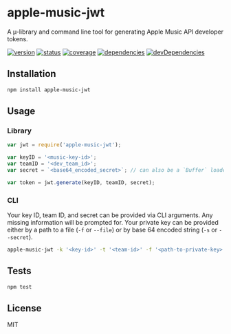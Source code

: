 # apple-music-jwt

A µ-library and command line tool for generating Apple Music API developer
tokens.

[![version](https://img.shields.io/npm/v/apple-music-jwt.svg)](https://www.npmjs.org/package/apple-music-jwt)
[![status](https://travis-ci.org/scottrhoyt/apple-music-jwt.svg)](https://travis-ci.org/scottrhoyt/apple-music-jwt)
[![coverage](https://img.shields.io/coveralls/scottrhoyt/apple-music-jwt.svg)](https://coveralls.io/github/scottrhoyt/apple-music-jwt)
[![dependencies](https://david-dm.org/scottrhoyt/apple-music-jwt.svg)](https://david-dm.org/scottrhoyt/apple-music-jwt)
[![devDependencies](https://david-dm.org/scottrhoyt/apple-music-jwt/dev-status.svg)](https://david-dm.org/scottrhoyt/apple-music-jwt#info=devDependencies)

## Installation

```sh
npm install apple-music-jwt
```

## Usage

### Library

```js
var jwt = require('apple-music-jwt');

var keyID = '<music-key-id>';
var teamID = '<dev_team_id>';
var secret = `<base64_encoded_secret>`; // can also be a `Buffer` loaded from a file

var token = jwt.generate(keyID, teamID, secret);
```

### CLI

Your key ID, team ID, and secret can be provided via CLI arguments. Any missing
information will be prompted for. Your private key can be provided either by a
path to a file (`-f` or `--file`) or by base 64 encoded string (`-s` or
`--secret`).

```sh
apple-music-jwt -k '<key-id>' -t '<team-id>' -f '<path-to-private-key>'
```

## Tests

```sh
npm test
```

## License

MIT
